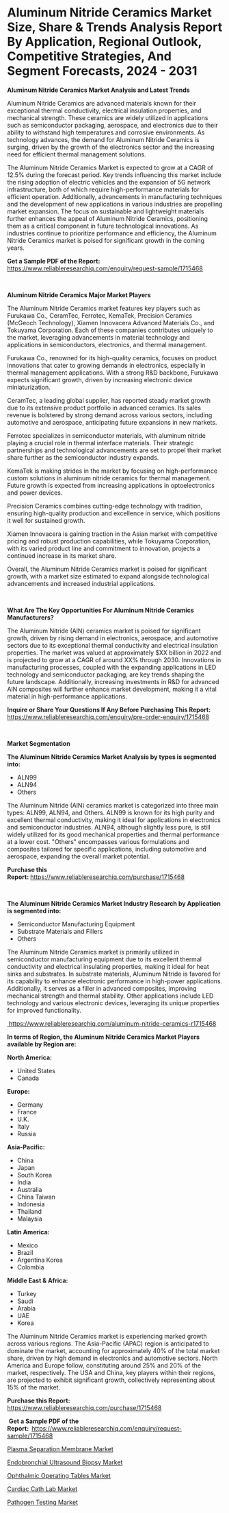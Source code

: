 <p><h1>Aluminum Nitride Ceramics Market Size, Share & Trends Analysis Report By Application, Regional Outlook, Competitive Strategies, And Segment Forecasts, 2024 - 2031</h1></p><p><strong>Aluminum Nitride Ceramics Market Analysis and Latest Trends</strong></p>
<p><p>Aluminum Nitride Ceramics are advanced materials known for their exceptional thermal conductivity, electrical insulation properties, and mechanical strength. These ceramics are widely utilized in applications such as semiconductor packaging, aerospace, and electronics due to their ability to withstand high temperatures and corrosive environments. As technology advances, the demand for Aluminum Nitride Ceramics is surging, driven by the growth of the electronics sector and the increasing need for efficient thermal management solutions.</p><p>The Aluminum Nitride Ceramics Market is expected to grow at a CAGR of 12.5% during the forecast period. Key trends influencing this market include the rising adoption of electric vehicles and the expansion of 5G network infrastructure, both of which require high-performance materials for efficient operation. Additionally, advancements in manufacturing techniques and the development of new applications in various industries are propelling market expansion. The focus on sustainable and lightweight materials further enhances the appeal of Aluminum Nitride Ceramics, positioning them as a critical component in future technological innovations. As industries continue to prioritize performance and efficiency, the Aluminum Nitride Ceramics market is poised for significant growth in the coming years.</p></p>
<p><strong>Get a Sample PDF of the Report:&nbsp;</strong> <a href="https://www.reliableresearchiq.com/enquiry/request-sample/1715468?utm_campaign=1611&utm_medium=2&utm_source=Github&utm_content=ia&utm_term=23102024&utm_id=aluminum-nitride-ceramics">https://www.reliableresearchiq.com/enquiry/request-sample/1715468</a></p>
<p>&nbsp;</p>
<p><strong>Aluminum Nitride Ceramics Major Market Players</strong></p>
<p><p>The Aluminum Nitride Ceramics market features key players such as Furukawa Co., CeramTec, Ferrotec, KemaTek, Precision Ceramics (McGeoch Technology), Xiamen Innovacera Advanced Materials Co., and Tokuyama Corporation. Each of these companies contributes uniquely to the market, leveraging advancements in material technology and applications in semiconductors, electronics, and thermal management.</p><p>Furukawa Co., renowned for its high-quality ceramics, focuses on product innovations that cater to growing demands in electronics, especially in thermal management applications. With a strong R&D backbone, Furukawa expects significant growth, driven by increasing electronic device miniaturization.</p><p>CeramTec, a leading global supplier, has reported steady market growth due to its extensive product portfolio in advanced ceramics. Its sales revenue is bolstered by strong demand across various sectors, including automotive and aerospace, anticipating future expansions in new markets.</p><p>Ferrotec specializes in semiconductor materials, with aluminum nitride playing a crucial role in thermal interface materials. Their strategic partnerships and technological advancements are set to propel their market share further as the semiconductor industry expands.</p><p>KemaTek is making strides in the market by focusing on high-performance custom solutions in aluminum nitride ceramics for thermal management. Future growth is expected from increasing applications in optoelectronics and power devices.</p><p>Precision Ceramics combines cutting-edge technology with tradition, ensuring high-quality production and excellence in service, which positions it well for sustained growth.</p><p>Xiamen Innovacera is gaining traction in the Asian market with competitive pricing and robust production capabilities, while Tokuyama Corporation, with its varied product line and commitment to innovation, projects a continued increase in its market share.</p><p>Overall, the Aluminum Nitride Ceramics market is poised for significant growth, with a market size estimated to expand alongside technological advancements and increased industrial applications.</p></p>
<p>&nbsp;</p>
<p><strong>What Are The Key Opportunities For Aluminum Nitride Ceramics Manufacturers?</strong></p>
<p><p>The Aluminum Nitride (AlN) ceramics market is poised for significant growth, driven by rising demand in electronics, aerospace, and automotive sectors due to its exceptional thermal conductivity and electrical insulation properties. The market was valued at approximately $XX billion in 2022 and is projected to grow at a CAGR of around XX% through 2030. Innovations in manufacturing processes, coupled with the expanding applications in LED technology and semiconductor packaging, are key trends shaping the future landscape. Additionally, increasing investments in R&D for advanced AlN composites will further enhance market development, making it a vital material in high-performance applications.</p></p>
<p><strong>Inquire or Share Your Questions If Any Before Purchasing This Report:</strong> <a href="https://www.reliableresearchiq.com/enquiry/pre-order-enquiry/1715468?utm_campaign=1611&utm_medium=2&utm_source=Github&utm_content=ia&utm_term=23102024&utm_id=aluminum-nitride-ceramics">https://www.reliableresearchiq.com/enquiry/pre-order-enquiry/1715468</a></p>
<p>&nbsp;</p>
<p><strong>Market Segmentation</strong></p>
<p><strong>The Aluminum Nitride Ceramics Market Analysis by types is segmented into:</strong></p>
<p><ul><li>ALN99</li><li>ALN94</li><li>Others</li></ul></p>
<p><p>The Aluminum Nitride (AlN) ceramics market is categorized into three main types: ALN99, ALN94, and Others. ALN99 is known for its high purity and excellent thermal conductivity, making it ideal for applications in electronics and semiconductor industries. ALN94, although slightly less pure, is still widely utilized for its good mechanical properties and thermal performance at a lower cost. "Others" encompasses various formulations and composites tailored for specific applications, including automotive and aerospace, expanding the overall market potential.</p></p>
<p><strong>Purchase this Report:&nbsp;</strong><a href="https://www.reliableresearchiq.com/purchase/1715468?utm_campaign=1611&utm_medium=2&utm_source=Github&utm_content=ia&utm_term=23102024&utm_id=aluminum-nitride-ceramics">https://www.reliableresearchiq.com/purchase/1715468</a></p>
<p>&nbsp;</p>
<p><strong>The Aluminum Nitride Ceramics Market Industry Research by Application is segmented into:</strong></p>
<p><ul><li>Semiconductor Manufacturing Equipment</li><li>Substrate Materials and Fillers</li><li>Others</li></ul></p>
<p><p>The Aluminum Nitride Ceramics market is primarily utilized in semiconductor manufacturing equipment due to its excellent thermal conductivity and electrical insulating properties, making it ideal for heat sinks and substrates. In substrate materials, Aluminum Nitride is favored for its capability to enhance electronic performance in high-power applications. Additionally, it serves as a filler in advanced composites, improving mechanical strength and thermal stability. Other applications include LED technology and various electronic devices, leveraging its unique properties for improved functionality.</p></p>
<p><a href="https://www.reliableresearchiq.com/aluminum-nitride-ceramics-r1715468?utm_campaign=1611&utm_medium=2&utm_source=Github&utm_content=ia&utm_term=23102024&utm_id=aluminum-nitride-ceramics">&nbsp;https://www.reliableresearchiq.com/aluminum-nitride-ceramics-r1715468</a></p>
<p><strong>In terms of Region, the Aluminum Nitride Ceramics Market Players available by Region are:</strong></p>
<p>
    <p> <strong> North America: </strong>
        <ul>
            <li>United States</li>
            <li>Canada</li>
        </ul>
        </p> 
    <p> <strong> Europe: </strong>
        <ul>
            <li>Germany</li>
            <li>France</li>
            <li>U.K.</li>
            <li>Italy</li>
            <li>Russia</li>
        </ul>
        </p> 
    <p> <strong> Asia-Pacific: </strong>
        <ul>
            <li>China</li>
            <li>Japan</li>
            <li>South Korea</li>
            <li>India</li>
            <li>Australia</li>
            <li>China Taiwan</li>
            <li>Indonesia</li>
            <li>Thailand</li>
            <li>Malaysia</li>
        </ul>
        </p> 
    <p> <strong> Latin America: </strong>
        <ul>
            <li>Mexico</li>
            <li>Brazil</li>
            <li>Argentina Korea</li>
            <li>Colombia</li>
        </ul>
        </p> 
    <p> <strong> Middle East & Africa: </strong>
        <ul>
            <li>Turkey</li>
            <li>Saudi</li>
            <li>Arabia</li>
            <li>UAE</li>
            <li>Korea</li>
        </ul>
    </p>
    </p>
<p><p>The Aluminum Nitride Ceramics market is experiencing marked growth across various regions. The Asia-Pacific (APAC) region is anticipated to dominate the market, accounting for approximately 40% of the total market share, driven by high demand in electronics and automotive sectors. North America and Europe follow, constituting around 25% and 20% of the market, respectively. The USA and China, key players within their regions, are projected to exhibit significant growth, collectively representing about 15% of the market.</p></p>
<p><strong>Purchase this Report: </strong><a href="https://www.reliableresearchiq.com/purchase/1715468?utm_campaign=1611&utm_medium=2&utm_source=Github&utm_content=ia&utm_term=23102024&utm_id=aluminum-nitride-ceramics">https://www.reliableresearchiq.com/purchase/1715468</a></p>
<p>&nbsp;<strong>Get a Sample PDF of the Report:&nbsp;&nbsp;</strong><a href="https://www.reliableresearchiq.com/enquiry/request-sample/1715468?utm_campaign=1611&utm_medium=2&utm_source=Github&utm_content=ia&utm_term=23102024&utm_id=aluminum-nitride-ceramics">https://www.reliableresearchiq.com/enquiry/request-sample/1715468</a></p>
<p><strong></strong></p>
<p><p><a href="https://www.linkedin.com/pulse/plasma-separation-membrane-market-global-share-ranking-789qe?utm_campaign=1611&utm_medium=2&utm_source=Github&utm_content=ia&utm_term=23102024&utm_id=aluminum-nitride-ceramics">Plasma Separation Membrane Market</a></p><p><a href="https://www.linkedin.com/pulse/pioneering-growth-analyzing-global-endobronchial-ultrasound-eswoe?utm_campaign=1611&utm_medium=2&utm_source=Github&utm_content=ia&utm_term=23102024&utm_id=aluminum-nitride-ceramics">Endobronchial Ultrasound Biopsy Market</a></p><p><a href="https://www.linkedin.com/pulse/global-ophthalmic-operating-tables-market-trends-analysis-oqzhe?utm_campaign=1611&utm_medium=2&utm_source=Github&utm_content=ia&utm_term=23102024&utm_id=aluminum-nitride-ceramics">Ophthalmic Operating Tables Market</a></p><p><a href="https://www.linkedin.com/pulse/cardiac-cath-lab-market-segmentation-geographical-regions-xtcue?utm_campaign=1611&utm_medium=2&utm_source=Github&utm_content=ia&utm_term=23102024&utm_id=aluminum-nitride-ceramics">Cardiac Cath Lab Market</a></p><p><a href="https://www.linkedin.com/pulse/pathogen-testing-market-forecast-global-trends-analysis-oxjve?utm_campaign=1611&utm_medium=2&utm_source=Github&utm_content=ia&utm_term=23102024&utm_id=aluminum-nitride-ceramics">Pathogen Testing Market</a></p></p>